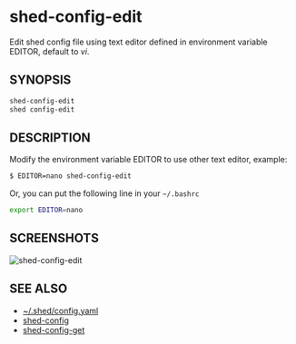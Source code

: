 # shed-config-edit

Edit shed config file using text editor defined in environment variable EDITOR, default to _vi_.

## SYNOPSIS

```bash
shed-config-edit
shed config-edit
```

## DESCRIPTION

Modify the environment variable EDITOR to use other text editor, example:

```bash
$ EDITOR=nano shed-config-edit
```

Or, you can put the following line in your `~/.bashrc`

```bash
export EDITOR=nano
```

## SCREENSHOTS

![shed-config-edit](shed-config-edit.gif "shed-config-edit")

## SEE ALSO

- [~/.shed/config.yaml](file-shed-config.yaml.md)
- [shed-config](shed-config.md)
- [shed-config-get](shed-config-get.md)
